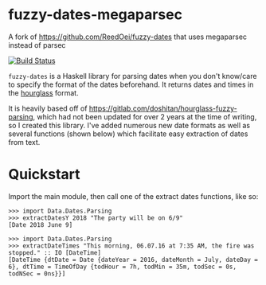 # fuzzy-dates-megaparsec

A fork of <https://github.com/ReedOei/fuzzy-dates> that uses megaparsec instead of parsec

[![Build Status](https://travis-ci.org/ReedOei/fuzzy-dates.svg?branch=master)](https://travis-ci.org/ReedOei/fuzzy-dates)

`fuzzy-dates` is a Haskell library for parsing dates when you don't know/care to specify the format of the dates beforehand.
It returns dates and times in the [hourglass](https://hackage.haskell.org/package/hourglass) format.

It is heavily based off of <https://gitlab.com/doshitan/hourglass-fuzzy-parsing>, which had not been updated for over 2 years at the time of writing, so I created this library. I've added numerous new date formats as well as several functions (shown below) which facilitate easy extraction of dates from text.

# Quickstart

Import the main module, then call one of the extract dates functions, like so:

```
>>> import Data.Dates.Parsing
>>> extractDatesY 2018 "The party will be on 6/9"
[Date 2018 June 9]
```

```
>>> import Data.Dates.Parsing
>>> extractDateTimes "This morning, 06.07.16 at 7:35 AM, the fire was stopped." :: IO [DateTime]
[DateTime {dtDate = Date {dateYear = 2016, dateMonth = July, dateDay = 6}, dtTime = TimeOfDay {todHour = 7h, todMin = 35m, todSec = 0s, todNSec = 0ns}}]

